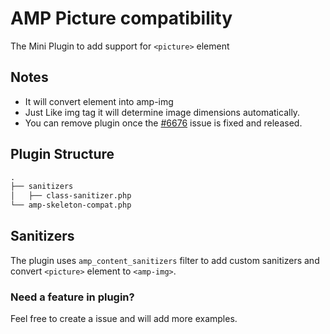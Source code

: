 # AMP Picture compatibility

The Mini Plugin to add support for `<picture>` element

## Notes

- It will convert <picture> element into amp-img
- Just Like img tag it will determine image dimensions automatically. 
- You can remove plugin once the [#6676](https://github.com/ampproject/amp-wp/issues/6676) issue is fixed and released.

## Plugin Structure

```markdown
.
├── sanitizers
│   ├── class-sanitizer.php
└── amp-skeleton-compat.php
```
## Sanitizers

The plugin uses `amp_content_sanitizers` filter to add custom sanitizers and convert `<picture>` element to `<amp-img>`.

### Need a feature in plugin?
Feel free to create a issue and will add more examples.